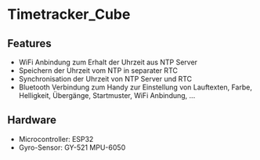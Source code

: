 # Timetracker_Cube

## Features
- WiFi Anbindung zum Erhalt der Uhrzeit aus NTP Server
- Speichern der Uhrzeit vom NTP in separater RTC
- Synchronisation der Uhrzeit von NTP Server und RTC
- Bluetooth Verbindung zum Handy zur Einstellung von Lauftexten, Farbe, Helligkeit, Übergänge, Startmuster, WiFi Anbindung, ...


## Hardware
- Microcontroller: ESP32
- Gyro-Sensor: GY-521 MPU-6050
